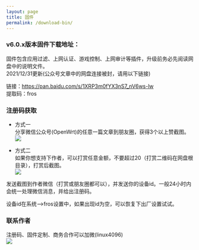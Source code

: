 ```yaml
---
layout: page
title: 固件
permalink: /download-bin/
---
```


### v6.0.x版本固件下载地址：

固件包含应用过滤、上网认证、游戏控制、上网审计等插件，升级前务必先阅读网盘中的说明文件。  
2021/12/31更新(公众号文章中的网盘连接被封，请用以下链接)

链接：https://pan.baidu.com/s/1XRP3m0fYX3nS7_nV6ws-lw   
提取码：fros 


### 注册码获取

- 方式一  
分享微信公众号(OpenWrt)的任意一篇文章到朋友圈，获得3个以上赞截图。  
![](https://gitee.com/destan19/picture/raw/master/picgo/qrcode-openwrt.jpg)  

- 方式二  
如果你想支持下作者，可以打赏任意金额，不要超过20（打赏二维码在网盘根目录），打赏后截图。  
![](https://gitee.com/destan19/picture/raw/master/picgo/202111111359022.png)  

发送截图到作者微信（打赏或朋友圈都可以），并发送你的设备id。一般24小时内会统一处理微信消息，并给出注册码。  

设备id在系统-->fros设置中，如果出现id为空，可以恢复下出厂设置试试。  

### 联系作者
注册码、固件定制、商务合作可以加微(linux4096)  
![](https://gitee.com/destan19/picture/raw/master/picgo/202111191421030.png)



